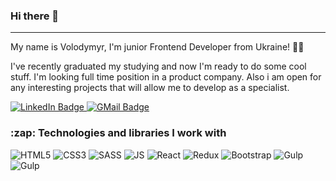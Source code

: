 ### Hi there 👋

<hr>

<!--
**volodymyrbuta20/volodymyrbuta20** is a ✨ _special_ ✨ repository because its `README.md` (this file) appears on your GitHub profile.

Here are some ideas to get you started:

- 🔭 I’m currently working on ...
- 🌱 I’m currently learning ...
- 👯 I’m looking to collaborate on ...
- 🤔 I’m looking for help with ...
- 💬 Ask me about ...
- 📫 How to reach me: ...
- 😄 Pronouns: ...
- ⚡ Fun fact: ...
-->

My name is Volodymyr, I'm junior Frontend Developer from Ukraine! :blue_heart::yellow_heart: <br>
<p>I've recently graduated my studying and now I'm ready to do some cool stuff. I'm looking full time position in a product company. Also i am open for any interesting projects that will allow me to develop as a specialist.</p>
<div id="badges">
  <a href="https://www.linkedin.com/in/volodymyr-buta-313962175/">
    <img src="https://img.shields.io/badge/volodymyr buta-blue?style=flat-squar&logo=linkedin&logoColor=white" alt="LinkedIn Badge"/>
  </a>
  <a href="https://www.linkedin.com/in/volodymyr-buta-313962175/">
    <img src="https://img.shields.io/badge/volodymyrbuta20@gmail.com-red?style=flat-square&logo=gmail&logoColor=white" alt="GMail Badge"/>
  </a>
</div>

<h3>:zap: Technologies and libraries I work with</h3>

<div id="techs">
  <img src="https://img.shields.io/badge/HTML5-red?style=for-the-badge&logo=html5&logoColor=white" alt="HTML5"/>
  <img src="https://img.shields.io/badge/CSS3-blue?style=for-the-badge&logo=css3&logoColor=white" alt="CSS3"/>
  <img src="https://img.shields.io/badge/SCSS-violet?style=for-the-badge&logo=sass&logoColor=white" alt="SASS"/>
  <img src="https://img.shields.io/badge/JavaScript-yellow?style=for-the-badge&logo=javascript&logoColor=white" alt="JS"/>
  <img src="https://img.shields.io/badge/React-navy?style=for-the-badge&logo=react&logoColor=white" alt="React"/>
  <img src="https://img.shields.io/badge/Redux-fuchsia?style=for-the-badge&logo=redux&logoColor=white" alt="Redux"/>
  <img src="https://img.shields.io/badge/Bootstrap-blueviolet?style=for-the-badge&logo=bootstrap&logoColor=white" alt="Bootstrap"/>
  <img src="https://img.shields.io/badge/Gulp-crimson?style=for-the-badge&logo=gulp&logoColor=white" alt="Gulp"/>
  <img src="https://img.shields.io/badge/Git-chocolate?style=for-the-badge&logo=git&logoColor=white" alt="Gulp"/>
</div>

